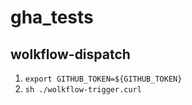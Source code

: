 # gha_tests

## wolkflow-dispatch
1. `export GITHUB_TOKEN=${GITHUB_TOKEN}`  
2. `sh ./wolkflow-trigger.curl`
